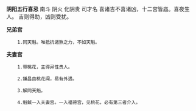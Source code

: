 **阴阳五行喜忌**
南斗 阴火 化阴贵 司才名
喜诸吉不喜诸凶，十二宫皆庙。喜夜生人。
吉则得助，凶则受扰。

**兄弟宫**
```
    1.同天魁。唯抵抗诸煞之力，不如天魁。
```

**夫妻宫**
```
    1.带桃花，主得异性贵人。

    2.嫌昌曲桃花阎，易有外遇。

    3.解同天魁。

    4.魁鉞一入夫妻宫。一入福德宫，见桃花，必有第三者介入。
```